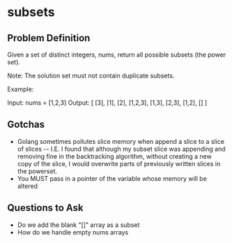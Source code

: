 # subsets

## Problem Definition
Given a set of distinct integers, nums, return all possible subsets (the power set).

Note: The solution set must not contain duplicate subsets.

Example:

Input: nums = [1,2,3]
Output:
[
  [3],
  [1],
  [2],
  [1,2,3],
  [1,3],
  [2,3],
  [1,2],
  []
]

## Gotchas
- Golang sometimes pollutes slice memory when append a slice to a slice of slices
-- I.E. I found that although my subset slice was appending and removing fine in the backtracking algorithm, without creating a new copy of the slice,
I would overwrite parts of previously written slices in the powerset.
- You MUST pass in a pointer of the variable whose memory will be altered

## Questions to Ask
- Do we add the blank "[]" array as a subset
- How do we handle empty nums arrays
